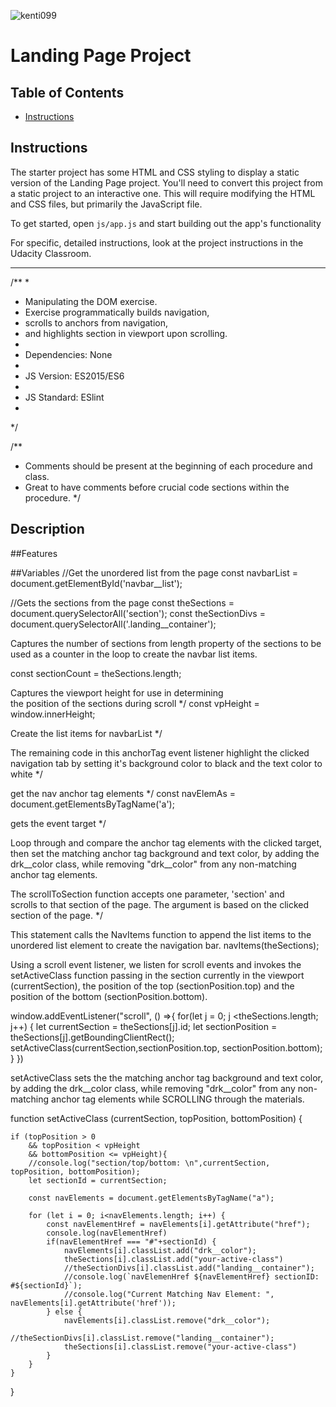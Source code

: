 ![kenti099](https://user-images.githubusercontent.com/97370716/187524076-6ca10796-ce0c-428e-a144-cb50e7f8ec61.jpeg)

# Landing Page Project

## Table of Contents

* [Instructions](#instructions)

## Instructions

The starter project has some HTML and CSS styling to display a static version of the Landing Page project. You'll need to convert this project from a static project to an interactive one. This will require modifying the HTML and CSS files, but primarily the JavaScript file.

To get started, open `js/app.js` and start building out the app's functionality

For specific, detailed instructions, look at the project instructions in the Udacity Classroom.

-----------------------
/**
 * 
 * Manipulating the DOM exercise.
 * Exercise programmatically builds navigation,
 * scrolls to anchors from navigation,
 * and highlights section in viewport upon scrolling.
 * 
 * Dependencies: None
 * 
 * JS Version: ES2015/ES6
 * 
 * JS Standard: ESlint
 * 
*/

/**
 * Comments should be present at the beginning of each procedure and class.
 * Great to have comments before crucial code sections within the procedure.
*/

## Description

##Features

##Variables
//Get the unordered list from the page
const navbarList = document.getElementById('navbar__list');

//Gets the sections from the page
const theSections = document.querySelectorAll('section');
const theSectionDivs = document.querySelectorAll('.landing__container');

Captures the number of sections from length property 
of the sections to be used as a counter in the loop 
to create the navbar list items.

const sectionCount = theSections.length; 


Captures the viewport height for use in determining  
the position of the sections during scroll                 */
const vpHeight = window.innerHeight;

Create the list items for navbarList                   */


The remaining code in this anchorTag event listener
highlight the clicked navigation tab by setting 
it's background color to black and the text color to white */
             
get the nav anchor tag elements                         */
const navElemAs = document.getElementsByTagName('a');
            
gets the event target                                     */

Loop through and compare the anchor tag elements 
with the clicked target, then set the matching anchor 
tag background and text color, by adding the drk__color 
class, while removing "drk__color" from any non-matching 
anchor tag elements.

The scrollToSection function accepts one parameter, 'section' and  
scrolls to that section of the page. The argument is based on the
clicked section of the page.                                      */



This statement calls the NavItems function to append the list 
items to the unordered list element to create the navigation bar.
            navItems(theSections);


Using a scroll event listener, we listen for scroll events and invokes 
the setActiveClass function passing in the section currently in the
viewport (currentSection), the position of the top (sectionPosition.top) 
and the position of the bottom (sectionPosition.bottom).

window.addEventListener("scroll", () =>{ 
    for(let j = 0; j <theSections.length; j++) {
        let currentSection = theSections[j].id;
        let sectionPosition = theSections[j].getBoundingClientRect();
        setActiveClass(currentSection,sectionPosition.top, sectionPosition.bottom);
    }
})

setActiveClass sets the the matching anchor tag background 
and text color, by adding the drk__color class, while removing 
"drk__color" from any non-matching anchor tag elements while 
SCROLLING through the materials.

function setActiveClass (currentSection, topPosition, bottomPosition) {
    
    if (topPosition > 0 
        && topPosition < vpHeight
        && bottomPosition <= vpHeight){
        //console.log("section/top/bottom: \n",currentSection, topPosition, bottomPosition);
        let sectionId = currentSection;
        
        const navElements = document.getElementsByTagName("a");
        
        for (let i = 0; i<navElements.length; i++) {
            const navElementHref = navElements[i].getAttribute("href");
            console.log(navElementHref)
            if(navElementHref === "#"+sectionId) {
                navElements[i].classList.add("drk__color");
                theSections[i].classList.add("your-active-class")
                //theSectionDivs[i].classList.add("landing__container");
                //console.log(`navElemenHref ${navElementHref} sectionID: #${sectionId}`);
                //console.log("Current Matching Nav Element: ", navElements[i].getAttribute('href'));
            } else {
                navElements[i].classList.remove("drk__color");
                //theSectionDivs[i].classList.remove("landing__container");
                theSections[i].classList.remove("your-active-class")
            }
        }
    }
    
}
